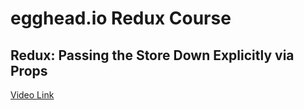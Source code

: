 # egghead.io Redux Course

## Redux: Passing the Store Down Explicitly via Props

[Video Link](https://egghead.io/lessons/javascript-redux-passing-the-store-down-explicitly-via-props)